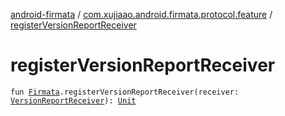 [android-firmata](../index.md) / [com.xujiaao.android.firmata.protocol.feature](index.md) / [registerVersionReportReceiver](./register-version-report-receiver.md)

# registerVersionReportReceiver

`fun `[`Firmata`](../com.xujiaao.android.firmata.protocol/-firmata/index.md)`.registerVersionReportReceiver(receiver: `[`VersionReportReceiver`](-version-report-receiver.md)`): `[`Unit`](https://kotlinlang.org/api/latest/jvm/stdlib/kotlin/-unit/index.html)